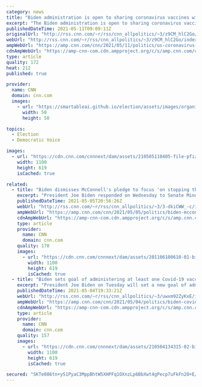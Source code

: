 ```yaml
---
category: news
title: "Biden administration is open to sharing coronavirus vaccines with North Korea"
excerpt: "The Biden administration is open to sharing coronavirus vaccines and other humanitarian assistance to help North Korea combat the deadly pandemic, according to two sources familiar with internal discussions.\n    \n"
publishedDateTime: 2021-05-11T09:09:11Z
originalUrl: "http://rss.cnn.com/~r/rss/cnn_allpolitics/~3/z9CM_hlC2Go/index.html"
webUrl: "http://rss.cnn.com/~r/rss/cnn_allpolitics/~3/z9CM_hlC2Go/index.html"
ampWebUrl: "https://amp.cnn.com/cnn/2021/05/11/politics/us-coronavirus-vaccines-north-korea/index.html"
cdnAmpWebUrl: "https://amp-cnn-com.cdn.ampproject.org/c/s/amp.cnn.com/cnn/2021/05/11/politics/us-coronavirus-vaccines-north-korea/index.html"
type: article
quality: 172
heat: 212
published: true

provider:
  name: CNN
  domain: cnn.com
  images:
    - url: "https://smartableai.github.io/election/assets/images/organizations/cnn.com-50x50.jpg"
      width: 50
      height: 50

topics:
  - Election
  - Democratic Voice

images:
  - url: "https://cdn.cnn.com/cnnnext/dam/assets/210505110405-file-pfizer-covid-19-vaccine-canada-december-2020-super-tease.jpg"
    width: 1100
    height: 619
    isCached: true

related:
  - title: "Biden dismisses McConnell's pledge to focus 'on stopping this new administration'"
    excerpt: "President Joe Biden responded on Wednesday to Senate Minority Leader Mitch McConnell's comment that \"100%\" of his focus is \"on stopping this new administration,\" asserting that he had heard such threats from the Kentucky Republican before and worked through them.\n    \n"
    publishedDateTime: 2021-05-05T20:56:26Z
    webUrl: "http://rss.cnn.com/~r/rss/cnn_allpolitics/~3/3-dkiCWW_-c/index.html"
    ampWebUrl: "https://amp.cnn.com/cnn/2021/05/05/politics/biden-mcconnell-100-stopping-new-administration/index.html"
    cdnAmpWebUrl: "https://amp-cnn-com.cdn.ampproject.org/c/s/amp.cnn.com/cnn/2021/05/05/politics/biden-mcconnell-100-stopping-new-administration/index.html"
    type: article
    provider:
      name: CNN
      domain: cnn.com
    quality: 170
    images:
      - url: "https://cdn.cnn.com/cnnnext/dam/assets/201106100610-01-biden-mcconnell-split-super-tease.jpg"
        width: 1100
        height: 619
        isCached: true
  - title: "Biden sets goal of administering at least one Covid-19 vaccine shot to 70% of US adult population by July 4"
    excerpt: "President Joe Biden on Tuesday will set a new goal of administering at least one Covid-19 vaccine dose to 70% of the US adult population and having 160 million US adults fully vaccinated by July 4, according to senior administration officials.\n    \n"
    publishedDateTime: 2021-05-04T19:33:21Z
    webUrl: "http://rss.cnn.com/~r/rss/cnn_allpolitics/~3/uwxm92ZyKxE/index.html"
    ampWebUrl: "https://amp.cnn.com/cnn/2021/05/04/politics/biden-covid-goals-july-4/index.html"
    cdnAmpWebUrl: "https://amp-cnn-com.cdn.ampproject.org/c/s/amp.cnn.com/cnn/2021/05/04/politics/biden-covid-goals-july-4/index.html"
    type: article
    provider:
      name: CNN
      domain: cnn.com
    quality: 157
    images:
      - url: "https://cdn.cnn.com/cnnnext/dam/assets/210504134315-02-biden-covid-remarks-0504-super-tease.jpg"
        width: 1100
        height: 619
        isCached: true

secured: "SKTe086tn+yS1PyaC3MppBhtW5XHPFq1OXnzLp6BbXwt4gPecp7uFkFn2O+E/B76aP82G39GNxn7qRF2LhulL9iOXLgohWTn+pDVmb/eGloyZfN6yj3wc1aNZTdC52xHzJVmymWgAwiCvghMbfWE8kxJdy/blIMJ/HmqD0QXReyfnik+B4xVJ+2js1WaLqZmTuNyQTCxdvNQh2XQzxCzGFwGVPYnGf74YdbGpA/hKXZEFCrvzc9Za+cJ7qYiEuwn70HfcFSWd5y8qyAggaIH8wK57YEpj+PwVAw47Ooq0hnMOX0//d7aAZrMbhypd9bXvT7VaP2/mCk6NkBZ5XWDlH0XtiOQ5MtaFBJz2FM4eTw=;S9/wf7l4522VwqPKevqV5Q=="
---
```


